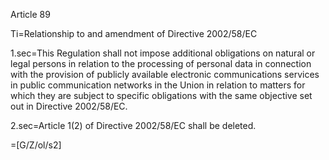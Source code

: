 Article 89

Ti=Relationship to and amendment of Directive 2002/58/EC

1.sec=This Regulation shall not impose additional obligations on natural or legal persons in relation to the processing of personal data in connection with the provision of publicly available electronic communications services in public communication networks in the Union in relation to matters for which they are subject to specific obligations with the same objective set out in Directive 2002/58/EC.

2.sec=Article 1(2) of Directive 2002/58/EC shall be deleted.

=[G/Z/ol/s2]

